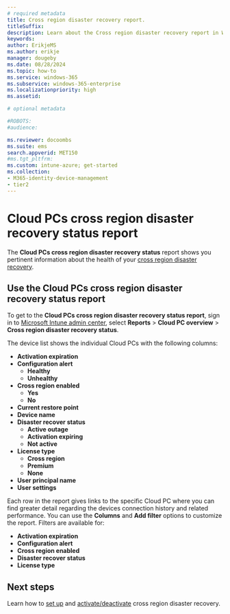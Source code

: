 ```yaml
---
# required metadata
title: Cross region disaster recovery report.
titleSuffix:
description: Learn about the Cross region disaster recovery report in Windows 365.
keywords:
author: ErikjeMS  
ms.author: erikje
manager: dougeby
ms.date: 08/28/2024
ms.topic: how-to
ms.service: windows-365
ms.subservice: windows-365-enterprise
ms.localizationpriority: high
ms.assetid: 

# optional metadata

#ROBOTS:
#audience:

ms.reviewer: docoombs
ms.suite: ems
search.appverid: MET150
#ms.tgt_pltfrm:
ms.custom: intune-azure; get-started
ms.collection:
- M365-identity-device-management
- tier2
---
```

# Cloud PCs cross region disaster recovery status report

The **Cloud PCs cross region disaster recovery status** report shows you pertinent information about the health of your [cross region disaster recovery](cross-region-disaster-recovery.md).

## Use the Cloud PCs cross region disaster recovery status report

To get to the **Cloud PCs cross region disaster recovery status report**, sign in to [Microsoft Intune admin center](https://go.microsoft.com/fwlink/?linkid=2109431), select **Reports** > **Cloud PC overview** > **Cross region disaster recovery status**.

The device list shows the individual Cloud PCs with the following columns:

- **Activation expiration**
- **Configuration alert**
  - **Healthy**
  - **Unhealthy**
- **Cross region enabled**
  - **Yes**
  - **No**
- **Current restore point**
- **Device name**
- **Disaster recover status**
  - **Active outage**
  - **Activation expiring**
  - **Not active**
- **License type**
  - **Cross region**
  - **Premium**
  - **None**
- **User principal name**
- **User settings**

Each row in the report gives links to the specific Cloud PC where you can find greater detail regarding the devices connection history and related performance.
You can use the **Columns** and **Add filter** options to customize the report. Filters are available for:

- **Activation expiration**
- **Configuration alert**
- **Cross region enabled**
- **Disaster recover status**
- **License type**

<!-- ########################## -->
## Next steps

Learn how to [set up](cross-region-disaster-recovery-set-up.md) and [activate/deactivate](cross-region-disaster-recovery-activate.md) cross region disaster recovery.

